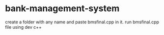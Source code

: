# bank-management-system
create a folder with any name and paste bmsfinal.cpp in it.
run bmsfinal.cpp file using dev c++ 

